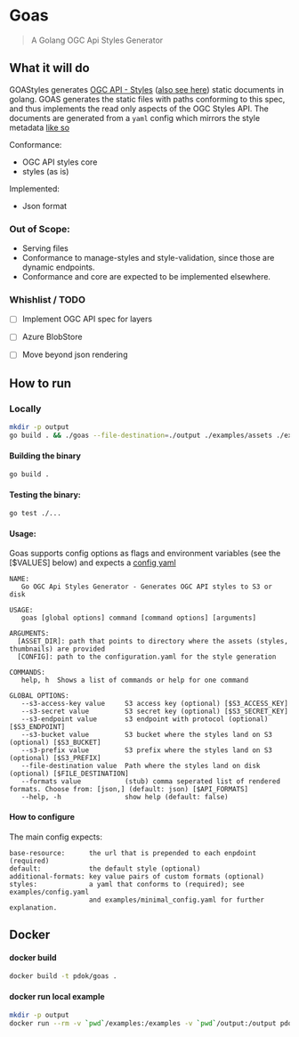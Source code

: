 # Goas

> A Golang OGC Api Styles Generator

## What it will do

GOAStyles generates [OGC API - Styles](https://github.com/opengeospatial/ogcapi-styles) ([also see here](http://docs.opengeospatial.org/DRAFTS/20-009.html)) static documents in golang. 
GOAS generates the static files with paths conforming to this spec, and thus implements the read only aspects of the OGC Styles API. The documents are generated from a `yaml` config which mirrors the style metadata [like so](#how-to-configure) 

Conformance: 
- OGC API styles core
- styles (as is)

Implemented:
- Json format

### Out of Scope: 
- Serving files
- Conformance to manage-styles and style-validation, since those are dynamic endpoints.
- Conformance and core are expected to be implemented elsewhere. 

### Whishlist / TODO

- [ ] Implement OGC API spec for layers
- [ ] Azure BlobStore
- [ ] Move beyond json rendering


## How to run

### Locally

```sh
mkdir -p output
go build . && ./goas --file-destination=./output ./examples/assets ./examples/config.yaml
```

#### Building the binary

```sh
go build .
```

#### Testing the binary:

```sh
go test ./...
```

#### Usage:
Goas supports config options as flags and environment variables (see the [$VALUES] below) and expects a [config yaml](#how-to-configure)

```
NAME:
   Go OGC Api Styles Generator - Generates OGC API styles to S3 or disk

USAGE:
   goas [global options] command [command options] [arguments]

ARGUMENTS:
  [ASSET_DIR]: path that points to directory where the assets (styles, thumbnails) are provided
  [CONFIG]: path to the configuration.yaml for the style generation

COMMANDS:
   help, h  Shows a list of commands or help for one command

GLOBAL OPTIONS:
   --s3-access-key value     S3 access key (optional) [$S3_ACCESS_KEY]
   --s3-secret value         S3 secret key (optional) [$S3_SECRET_KEY]
   --s3-endpoint value       s3 endpoint with protocol (optional) [$S3_ENDPOINT]
   --s3-bucket value         S3 bucket where the styles land on S3 (optional) [$S3_BUCKET]
   --s3-prefix value         S3 prefix where the styles land on S3 (optional) [$S3_PREFIX]
   --file-destination value  Path where the styles land on disk (optional) [$FILE_DESTINATION]
   --formats value           (stub) comma seperated list of rendered formats. Choose from: [json,] (default: json) [$API_FORMATS]
   --help, -h                show help (default: false)
```

#### How to configure

The main config expects:

```
base-resource:      the url that is prepended to each enpdoint (required)
default:            the default style (optional)
additional-formats: key value pairs of custom formats (optional)
styles:             a yaml that conforms to (required); see examples/config.yaml 
                    and examples/minimal_config.yaml for further explanation.
```


## Docker

#### docker build

```sh
docker build -t pdok/goas .
```

#### docker run local example

```sh
mkdir -p output
docker run --rm -v `pwd`/examples:/examples -v `pwd`/output:/output pdok/goas --file-destination /output /examples/assets /examples/config.yaml
```

